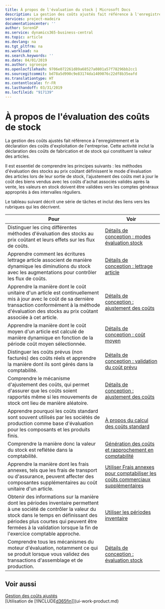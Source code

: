```yaml
---
title: À propos de l'évaluation du stock | Microsoft Docs
description: La gestion des coûts ajustés fait référence à l'enregistrement et la déclaration des coûts d'exploitation de l'entreprise. Cette activité inclut la déclaration des coûts de fabrication et de stock qui constituent la valeur des articles.
services: project-madeira
documentationcenter: ''
author: SorenGP
ms.service: dynamics365-business-central
ms.topic: article
ms.devlang: na
ms.tgt_pltfrm: na
ms.workload: na
ms.search.keywords: ''
ms.date: 04/01/2019
ms.author: sgroespe
ms.openlocfilehash: 9706e072261d89a68527a0801a57f78296bb2cc1
ms.sourcegitcommit: bd78a5d990c9e83174da1409076c22df8b35eafd
ms.translationtype: HT
ms.contentlocale: fr-FR
ms.lasthandoff: 03/31/2019
ms.locfileid: "917139"
---
```

# <a name="about-inventory-costing"></a>À propos de l'évaluation des coûts de stock
La gestion des coûts ajustés fait référence à l'enregistrement et la déclaration des coûts d'exploitation de l'entreprise. Cette activité inclut la déclaration des coûts de fabrication et de stock qui constituent la valeur des articles.  

 Il est essentiel de comprendre les principes suivants : les méthodes d'évaluation des stocks au prix coûtant définissent le mode d'évaluation des articles lors de leur sortie de stock, l'ajustement des coûts met à jour le coût des biens vendus avec les coûts d'achat associés validés après la vente, les valeurs en stock doivent être validées vers les comptes généraux appropriés à des intervalles réguliers.  

 Le tableau suivant décrit une série de tâches et inclut des liens vers les rubriques qui les décrivent.   

|**Pour**|**Voir**|  
|------------|-------------|  
|Distinguer les cinq différentes méthodes d'évaluation des stocks au prix coûtant et leurs effets sur les flux de coûts.|[Détails de conception : modes évaluation stock](design-details-costing-methods.md)|  
|Apprendre comment les écritures lettrage article associent de manière dynamique les diminutions du stock avec les augmentations pour contrôler les flux de coûts.|[Détails de conception : lettrage article](design-details-item-application.md)|  
|Apprendre la manière dont le coût unitaire d'un article est continuellement mis à jour avec le coût de sa dernière transaction conformément à la méthode d'évaluation des stocks au prix coûtant associée à cet article.|[Détails de conception : ajustement des coûts](design-details-cost-adjustment.md)|  
|Apprendre la manière dont le coût moyen d'un article est calculé de manière dynamique en fonction de la période coût moyen sélectionnée.|[Détails de conception : coût moyen](design-details-average-cost.md)|  
|Distinguer les coûts prévus (non facturés) des coûts réels et apprendre la manière dont ils sont gérés dans la comptabilité.|[Détails de conception : validation du coût prévu](design-details-expected-cost-posting.md)|  
|Comprendre le mécanisme d'ajustement des coûts, qui permet d'assurer que les coûts soient rapportés même si les mouvements de stock ont lieu de manière aléatoire.|[Détails de conception : ajustement des coûts](design-details-cost-adjustment.md)|  
|Apprendre pourquoi les coûts standard sont souvent utilisés par les sociétés de production comme base d'évaluation pour les composants et les produits finis.|[À propos du calcul des coûts standard](finance-about-calculating-standard-cost.md)|  
|Comprendre la manière donc la valeur du stock est reflétée dans la comptabilité.|[Génération des coûts et rapprochement en comptabilité](finance-report-costs-and-reconcile-with-the-general-ledger.md)|  
|Apprendre la manière dont les frais annexes, tels que les frais de transport ou d'assurance, peuvent affecter des composantes supplémentaires au coût unitaire d'un article.|[Utiliser Frais annexes pour comptabiliser les coûts commerciaux supplémentaires](payables-how-assign-item-charges.md)|  
|Obtenir des informations sur la manière dont les périodes inventaire permettent à une société de contrôler la valeur du stock dans le temps en définissant des périodes plus courtes qui peuvent être fermées à la validation lorsque la fin de l'exercice comptable approche.|[Utiliser les périodes inventaire](finance-how-to-work-with-inventory-periods.md)|  
|Comprendre tous les mécanismes du moteur d'évaluation, notamment ce qui se produit lorsque vous validez des transactions d'assemblage et de production.|[Détails de conception : évaluation stock](design-details-inventory-costing.md)|

## <a name="see-also"></a>Voir aussi
[Gestion des coûts ajustés](finance-manage-inventory-costs.md)    
[Utilisation de [!INCLUDE[d365fin](includes/d365fin_md.md)]](ui-work-product.md)
